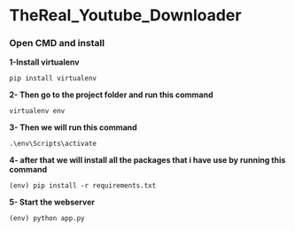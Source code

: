 # TheReal_Youtube_Downloader


### Open CMD and install

**1-Install virtualenv**

	pip install virtualenv

**2- Then go to the project folder and run this command** 

	virtualenv env


**3- Then we will run this command** 

	.\env\Scripts\activate
	
	
**4- after that we will install all the packages that i have use by running this command** 

	(env) pip install -r requirements.txt

**5- Start the webserver**

	(env) python app.py
